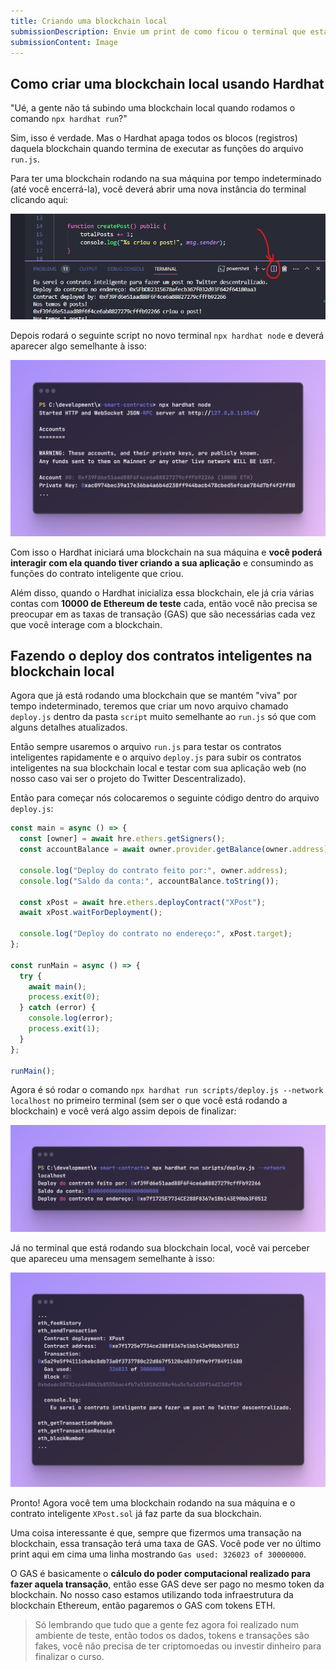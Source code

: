 ```yaml
---
title: Criando uma blockchain local
submissionDescription: Envie um print de como ficou o terminal que está rodando sua blockchain local depois de ter rodado o script 'npx hardhat run scripts/deploy.js --network localhost'
submissionContent: Image
---
```


## Como criar uma blockchain local usando Hardhat

"Ué, a gente não tá subindo uma blockchain local quando rodamos o comando `npx hardhat run`?"

Sim, isso é verdade. Mas o Hardhat apaga todos os blocos (registros) daquela blockchain quando termina de executar as funções do arquivo `run.js`.

Para ter uma blockchain rodando na sua máquina por tempo indeterminado (até você encerrá-la), você deverá abrir uma nova instância do terminal clicando aqui:

![](../../../images/2023-08-27-17-05-05.png)

Depois rodará o seguinte script no novo terminal `npx hardhat node` e deverá aparecer algo semelhante à isso:

![](../../../images/2023-08-27-17-12-17.png)

Com isso o Hardhat iniciará uma blockchain na sua máquina e **você poderá interagir com ela quando tiver criando a sua aplicação** e consumindo as funções do contrato inteligente que criou.

Além disso, quando o Hardhat inicializa essa blockchain, ele já cria várias contas com **10000 de Ethereum de teste** cada, então você não precisa se preocupar em as taxas de transação (GAS) que são necessárias cada vez que você interage com a blockchain.

## Fazendo o deploy dos contratos inteligentes na blockchain local

Agora que já está rodando uma blockchain que se mantém "viva" por tempo indeterminado, teremos que criar um novo arquivo chamado `deploy.js` dentro da pasta `script` muito semelhante ao `run.js` só que com alguns detalhes atualizados.

Então sempre usaremos o arquivo `run.js` para testar os contratos inteligentes rapidamente e o arquivo `deploy.js` para subir os contratos inteligentes na sua blockchain local e testar com sua aplicação web (no nosso caso vai ser o projeto do Twitter Descentralizado).

Então para começar nós colocaremos o seguinte código dentro do arquivo `deploy.js`:

```js [deploy.js]
const main = async () => {
  const [owner] = await hre.ethers.getSigners();
  const accountBalance = await owner.provider.getBalance(owner.address);

  console.log("Deploy do contrato feito por:", owner.address);
  console.log("Saldo da conta:", accountBalance.toString());

  const xPost = await hre.ethers.deployContract("XPost");
  await xPost.waitForDeployment();

  console.log("Deploy do contrato no endereço:", xPost.target);
};

const runMain = async () => {
  try {
    await main();
    process.exit(0);
  } catch (error) {
    console.log(error);
    process.exit(1);
  }
};

runMain();
```

Agora é só rodar o comando `npx hardhat run scripts/deploy.js --network localhost` no primeiro terminal (sem ser o que você está rodando a blockchain) e você verá algo assim depois de finalizar:

![](../../../images/2023-08-27-17-31-12.png)

Já no terminal que está rodando sua blockchain local, você vai perceber que apareceu uma mensagem semelhante à isso:

![](../../../images/2023-08-27-17-33-00.png)

Pronto! Agora você tem uma blockchain rodando na sua máquina e o contrato inteligente `XPost.sol` já faz parte da sua blockchain.

Uma coisa interessante é que, sempre que fizermos uma transação na blockchain, essa transação terá uma taxa de GAS. Você pode ver no último print aqui em cima uma linha mostrando `Gas used: 326023 of 30000000`.

O GAS é basicamente o **cálculo do poder computacional realizado para fazer aquela transação**, então esse GAS deve ser pago no mesmo token da blockchain. No nosso caso estamos utilizando toda infraestrutura da blockchain Ethereum, então pagaremos o GAS com tokens ETH.

> Só lembrando que tudo que a gente fez agora foi realizado num ambiente de teste, então todos os dados, tokens e transações são fakes, você não precisa de ter criptomoedas ou investir dinheiro para finalizar o curso.